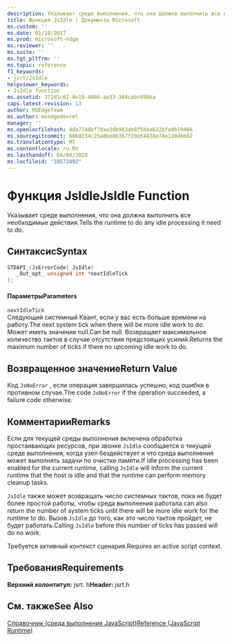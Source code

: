 ```yaml
---
description: Указывает среде выполнения, что она должна выполнить все необходимые действия.
title: Функция JsIdle | Документы Microsoft
ms.custom: ''
ms.date: 01/18/2017
ms.prod: microsoft-edge
ms.reviewer: ''
ms.suite: ''
ms.tgt_pltfrm: ''
ms.topic: reference
f1_keywords:
- jsrt/JsIdle
helpviewer_keywords:
- JsIdle function
ms.assetid: 372d1c62-8e19-4886-aa33-364cabc09bba
caps.latest.revision: 13
author: MSEdgeTeam
ms.author: msedgedevrel
manager: ''
ms.openlocfilehash: 4da7148bf7daa3db983ab8f5bba622bfe0b19466
ms.sourcegitcommit: 6860234c25a8be863b7f29a54838e78e120dbb62
ms.translationtype: MT
ms.contentlocale: ru-RU
ms.lasthandoff: 04/09/2020
ms.locfileid: "10572492"
---
```

# <span data-ttu-id="e710a-103">Функция JsIdle</span><span class="sxs-lookup"><span data-stu-id="e710a-103">JsIdle Function</span></span>
<span data-ttu-id="e710a-104">Указывает среде выполнения, что она должна выполнить все необходимые действия.</span><span class="sxs-lookup"><span data-stu-id="e710a-104">Tells the runtime to do any idle processing it need to do.</span></span>  
  
## <span data-ttu-id="e710a-105">Синтаксис</span><span class="sxs-lookup"><span data-stu-id="e710a-105">Syntax</span></span>  
  
```cpp  
STDAPI_(JsErrorCode) JsIdle(  
   _Out_opt_ unsigned int *nextIdleTick  
);  
```  
  
#### <span data-ttu-id="e710a-106">Параметры</span><span class="sxs-lookup"><span data-stu-id="e710a-106">Parameters</span></span>  
 `nextIdleTick`  
 <span data-ttu-id="e710a-107">Следующий системный Квант, если у вас есть больше времени на работу.</span><span class="sxs-lookup"><span data-stu-id="e710a-107">The next system tick when there will be more idle work to do.</span></span> <span data-ttu-id="e710a-108">Может иметь значение null.</span><span class="sxs-lookup"><span data-stu-id="e710a-108">Can be null.</span></span> <span data-ttu-id="e710a-109">Возвращает максимальное количество тактов в случае отсутствия предстоящих усилий.</span><span class="sxs-lookup"><span data-stu-id="e710a-109">Returns the maximum number of ticks if there no upcoming idle work to do.</span></span>  
  
## <span data-ttu-id="e710a-110">Возвращенное значение</span><span class="sxs-lookup"><span data-stu-id="e710a-110">Return Value</span></span>  
 <span data-ttu-id="e710a-111">Код `JsNoError` , если операция завершилась успешно, код ошибки в противном случае.</span><span class="sxs-lookup"><span data-stu-id="e710a-111">The code `JsNoError` if the operation succeeded, a failure code otherwise.</span></span>  
  
## <span data-ttu-id="e710a-112">Комментарии</span><span class="sxs-lookup"><span data-stu-id="e710a-112">Remarks</span></span>  
 <span data-ttu-id="e710a-113">Если для текущей среды выполнения включена обработка простаивающих ресурсов, при звонке `JsIdle` сообщается о текущей среде выполнения, когда узел бездействует и что среда выполнения может выполнять задачи по очистке памяти.</span><span class="sxs-lookup"><span data-stu-id="e710a-113">If idle processing has been enabled for the current runtime, calling `JsIdle` will inform the current runtime that the host is idle and that the runtime can perform memory cleanup tasks.</span></span>  
  
 `JsIdle` <span data-ttu-id="e710a-114">также может возвращать число системных тактов, пока не будет более простой работы, чтобы среда выполнения работала.</span><span class="sxs-lookup"><span data-stu-id="e710a-114">can also return the number of system ticks until there will be more idle work for the runtime to do.</span></span> <span data-ttu-id="e710a-115">Вызов `JsIdle` до того, как это число тактов пройдет, не будет работать.</span><span class="sxs-lookup"><span data-stu-id="e710a-115">Calling `JsIdle` before this number of ticks has passed will do no work.</span></span>  
  
 <span data-ttu-id="e710a-116">Требуется активный контекст сценария.</span><span class="sxs-lookup"><span data-stu-id="e710a-116">Requires an active script context.</span></span>  
  
## <span data-ttu-id="e710a-117">Требования</span><span class="sxs-lookup"><span data-stu-id="e710a-117">Requirements</span></span>  
 <span data-ttu-id="e710a-118">**Верхний колонтитул:** jsrt. h</span><span class="sxs-lookup"><span data-stu-id="e710a-118">**Header:** jsrt.h</span></span>  
  
## <span data-ttu-id="e710a-119">См. также</span><span class="sxs-lookup"><span data-stu-id="e710a-119">See Also</span></span>  
 [<span data-ttu-id="e710a-120">Справочник (среда выполнения JavaScript)</span><span class="sxs-lookup"><span data-stu-id="e710a-120">Reference (JavaScript Runtime)</span></span>](../chakra-hosting/reference-javascript-runtime.md)